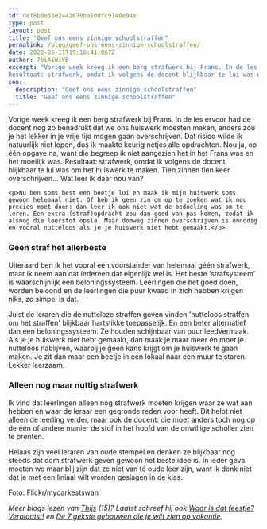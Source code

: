 ```yaml
---
id: def8b8e65e2442678ba10dfc9140e94e
type: post
layout: post
title: "Geef ons eens zínnige schoolstraffen"
permalink: /blog/geef-ons-eens-zínnige-schoolstraffen/
date: 2022-05-11T19:16:41.067Z
author: 7biA1WiYB
excerpt: "Vorige week kreeg ik een berg strafwerk bij Frans. In de les ervoor had de docent nog zo benadrukt dat we ons huiswerk móesten maken, anders zou je het lekker in je vrije tijd mogen gaan overschrijven. Dat risico wilde ik natuurlijk niet lopen, dus ik maakte keurig netjes alle opdrachten. Nou ja, op één opgave na, want die begreep ik niet aangezien het in het Frans was en het moeilijk was.
Resultaat: strafwerk, omdat ik volgens de docent blijkbaar te lui was om het huiswerk te maken. Tien zinnen tien keer overschrijven… Wat leer ik daar nou van?  "
seo:
  description: "Geef ons eens zínnige schoolstraffen"
  title: "Geef ons eens zínnige schoolstraffen"
---
```

Vorige week kreeg ik een berg strafwerk bij Frans. In de les ervoor had de docent nog zo benadrukt dat we ons huiswerk móesten maken, anders zou je het lekker in je vrije tijd mogen gaan overschrijven. Dat risico wilde ik natuurlijk niet lopen, dus ik maakte keurig netjes alle opdrachten. Nou ja, op één opgave na, want die begreep ik niet aangezien het in het Frans was en het moeilijk was.
Resultaat: strafwerk, omdat ik volgens de docent blijkbaar te lui was om het huiswerk te maken. Tien zinnen tien keer overschrijven… Wat leer ik daar nou van?  

    <p>Nu ben soms best een beetje lui en maak ik mijn huiswerk soms gewoon helemaal niet. Of heb ik geen zin om op te zoeken wat ik nou precies moet doen: dan leer ik ook niet wat de bedoeling was om te leren. Een extra (straf)opdracht zou dan goed van pas komen, zodat ik alsnog die leerstof opsla. Maar domweg zinnen overschrijven is onnodig en vooral nutteloos als je je huiswerk niet hebt gemaakt.</p>
<h3><strong>Geen straf het allerbeste</strong></h3>
<p>Uiteraard ben ik het vooral een voorstander van helemaal géén strafwerk, maar ik neem aan dat iedereen dat eigenlijk wel is. Het beste ‘strafsysteem’ is waarschijnlijk een beloningssysteem. Leerlingen die het goed doen, worden beloond en de leerlingen die puur kwaad in zich hebben krijgen niks, zo simpel is dat.</p>
<p>Juist de leraren die de nutteloze straffen geven vinden 'nutteloos straffen om het straffen' blijkbaar hartstikke toepasselijk. En een beter alternatief dan een beloningssysteem. Ze houden schijnbaar van puur leedvermaak. Als je je huiswerk niet hebt gemaakt, dan maak je maar meer én moet je nutteloos nablijven, waarbij je geen kans krijgt om je huiswerk te gaan maken. Je zit dan maar een beetje in een lokaal naar een muur te staren. Lekker leerzaam.</p>
<h3><b>Alleen nog maar nuttig strafwerk</b></h3>
<p>Ik vind dat leerlingen alleen nog strafwerk moeten krijgen waar ze wat aan hebben en waar de leraar een gegronde reden voor heeft. Dit helpt niet alleen de leerling verder, maar ook de docent: die moet anders toch nog op de één of andere manier de stof in het hoofd van de onwillige scholier zien te prenten.</p>
<p>Helaas zijn veel leraren van oude stempel en denken ze blijkbaar nog steeds dat dom strafwerk geven gewoon het beste idee is. In ieder geval moeten we maar blij zijn dat ze niet van té oude leer zijn, want ik denk niet dat je met een liniaal wilt worden geslagen in de klas.</p>
<p>Foto: Flickr/<a href="https://www.flickr.com/photos/36357238@N02/3383234734/in/photolist-69XXPm-rgyrrc-q6LaNe-eSmRdt-7fogYa-s17a14-dVUnre-vjk4xJ-s6S3CA-6u85Vj-an59qK-rYaMz1-8nyuQ4-7pH6YQ-97xe2j-9FTTZz-8nBTDC-3bimi-6MjBG4-8nBJxA-8nyrDc-8nyrkR-abYVF6-5KQodH-5XSXzQ-oCAwk6-8nyDsx-8nyxxi-cUqj8s-8nyRNH-8nyFo6-8nySeV-edaoRC-8nBGA3-8nBYSs-8nBTjL-9FTTxz-6tDuNu-6MjAac-8nBGg3-nqPyny-8nyqZT-8nBAZU-8nBEGo-8nyLJM-8nyrVB-8nyyav-b5ZCan-bxqaRV-8nBDdq" target="_blank">mydarkestswan</a></p>
<p><em>Meer blogs lezen van <a href="https://7dagen.netlify.app/users/thijs-van-reeuwijk">Thijs</a> (15)? Laatst schreef hij ook <a href="https://7dagen.netlify.app/blog/waar-dat-feestje-verplaatst">Waar is dat feestje? Verplaatst!</a> en <a href="https://7dagen.netlify.app/blog/de-7-gekste-gebouwen-die-je-wilt-zien-op-vakantie">De 7 gekste gebouwen die je wilt zien op vakantie</a>.</em></p>  
